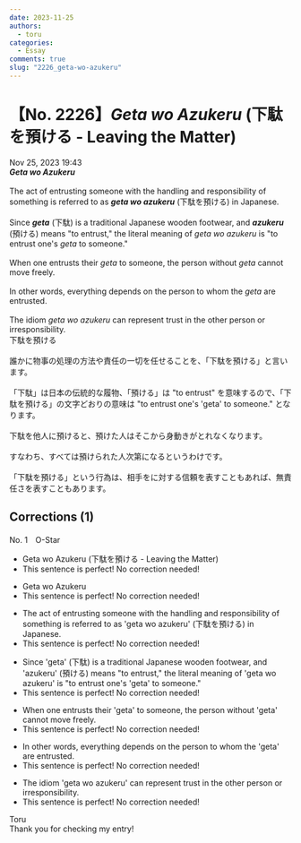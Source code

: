 ```yaml
---
date: 2023-11-25
authors:
  - toru
categories:
  - Essay
comments: true
slug: "2226_geta-wo-azukeru"
---
```


# 【No. 2226】<strong><em>Geta wo Azukeru</strong></em> (下駄を預ける - Leaving the Matter)
<div class="date">Nov 25, 2023 19:43</div>
<div id="post"><div id="body_show_ori">
<strong><em>Geta wo Azukeru</strong></em><br/><br/>The act of entrusting someone with the handling and responsibility of something is referred to as <strong><em>geta wo azukeru</em></strong> (下駄を預ける) in Japanese.<br/><br/>Since <strong><em>geta</em></strong> (下駄) is a traditional Japanese wooden footwear, and <strong><em>azukeru</em></strong> (預ける) means "to entrust," the literal meaning of <em>geta wo azukeru</em> is "to entrust one's <em>geta</em> to someone."<br/><br/>When one entrusts their <em>geta</em> to someone, the person without <em>geta</em> cannot move freely.<br/><br/>In other words, everything depends on the person to whom the <em>geta</em> are entrusted.<br/><br/>The idiom <em>geta wo azukeru</em> can represent trust in the other person or irresponsibility.
</div></div>

<!-- more -->

<div id="post_ja"><div id="body_show_mo">
下駄を預ける<br/><br/>誰かに物事の処理の方法や責任の一切を任せることを、「下駄を預ける」と言います。<br/><br/>「下駄」は日本の伝統的な履物、「預ける」は "to entrust" を意味するので、「下駄を預ける」の文字どおりの意味は "to entrust one's 'geta' to someone." となります。<br/><br/>下駄を他人に預けると、預けた人はそこから身動きがとれなくなります。<br/><br/>すなわち、すべては預けられた人次第になるというわけです。<br/><br/>「下駄を預ける」という行為は、相手をに対する信頼を表すこともあれば、無責任さを表すこともあります。
</div></div>

## Corrections (1)
<div id="block"><div class="first_name"> No. 1　<span class="just_name">O-Star</span></div><div id="block2">
<ul class="correction_field">
<li class="incorrect">Geta wo Azukeru (下駄を預ける - Leaving the Matter)</li>
<li class="corrected perfect">This sentence is perfect! No correction needed!</li>
</ul>
<ul class="correction_field">
<li class="incorrect">Geta wo Azukeru</li>
<li class="corrected perfect">This sentence is perfect! No correction needed!</li>
</ul>
<ul class="correction_field">
<li class="incorrect">The act of entrusting someone with the handling and responsibility of something is referred to as 'geta wo azukeru' (下駄を預ける) in Japanese.</li>
<li class="corrected perfect">This sentence is perfect! No correction needed!</li>
</ul>
<ul class="correction_field">
<li class="incorrect">Since 'geta' (下駄) is a traditional Japanese wooden footwear, and 'azukeru' (預ける) means "to entrust," the literal meaning of 'geta wo azukeru' is "to entrust one's 'geta' to someone."</li>
<li class="corrected perfect">This sentence is perfect! No correction needed!</li>
</ul>
<ul class="correction_field">
<li class="incorrect">When one entrusts their 'geta' to someone, the person without 'geta' cannot move freely.</li>
<li class="corrected perfect">This sentence is perfect! No correction needed!</li>
</ul>
<ul class="correction_field">
<li class="incorrect">In other words, everything depends on the person to whom the 'geta' are entrusted.</li>
<li class="corrected perfect">This sentence is perfect! No correction needed!</li>
</ul>
<ul class="correction_field">
<li class="incorrect">The idiom 'geta wo azukeru' can represent trust in the other person or irresponsibility.</li>
<li class="corrected perfect">This sentence is perfect! No correction needed!</li>
</ul>
</div><div class="name"><span class="just_name">Toru</span><br>
Thank you for checking my entry!
</div>
</div>
